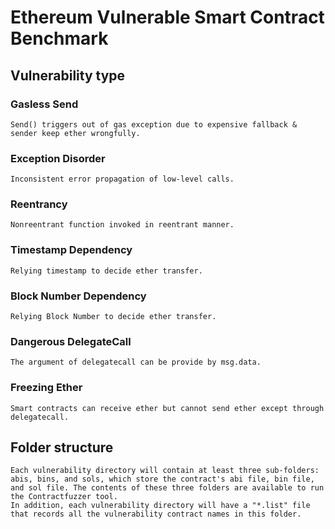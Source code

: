 # Ethereum Vulnerable Smart Contract Benchmark
## Vulnerability type
### Gasless Send
    Send() triggers out of gas exception due to expensive fallback & sender keep ether wrongfully.	
### Exception Disorder
    Inconsistent error propagation of low-level calls.
### Reentrancy
    Nonreentrant function invoked in reentrant manner.
### Timestamp Dependency
    Relying timestamp to decide ether transfer.	
### Block Number Dependency
    Relying Block Number to decide ether transfer.	
### Dangerous DelegateCall
    The argument of delegatecall can be provide by msg.data.
### Freezing Ether 
    Smart contracts can receive ether but cannot send ether except through delegatecall.
## Folder structure
    Each vulnerability directory will contain at least three sub-folders: abis, bins, and sols, which store the contract's abi file, bin file, and sol file. The contents of these three folders are available to run the Contractfuzzer tool. 
    In addition, each vulnerability directory will have a "*.list" file that records all the vulnerability contract names in this folder.
